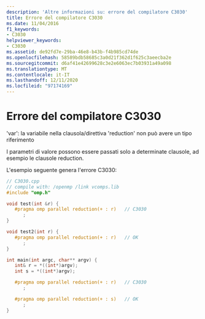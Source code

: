 ```yaml
---
description: 'Altre informazioni su: errore del compilatore C3030'
title: Errore del compilatore C3030
ms.date: 11/04/2016
f1_keywords:
- C3030
helpviewer_keywords:
- C3030
ms.assetid: de92fd7e-29ba-46e8-b43b-f4b985cd74de
ms.openlocfilehash: 58589bdb58685c3a0d21f362d1f625c3aeecba2e
ms.sourcegitcommit: d6af41e42699628c3e2e6063ec7b03931a49a098
ms.translationtype: MT
ms.contentlocale: it-IT
ms.lasthandoff: 12/11/2020
ms.locfileid: "97174169"
---
```

# <a name="compiler-error-c3030"></a>Errore del compilatore C3030

'var': la variabile nella clausola/direttiva 'reduction' non può avere un tipo riferimento

I parametri di valore possono essere passati solo a determinate clausole, ad esempio le clausole reduction.

L'esempio seguente genera l'errore C3030:

```cpp
// C3030.cpp
// compile with: /openmp /link vcomps.lib
#include "omp.h"

void test(int &r) {
   #pragma omp parallel reduction(+ : r)   // C3030
      ;
}

void test2(int r) {
   #pragma omp parallel reduction(+ : r)   // OK
      ;
}

int main(int argc, char** argv) {
   int& r = *((int*)argv);
   int s = *((int*)argv);

   #pragma omp parallel reduction(+ : r)   // C3030
      ;

   #pragma omp parallel reduction(+ : s)   // OK
      ;
}
```

